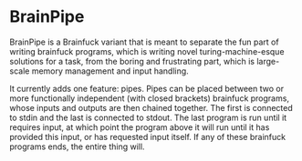 # BrainPipe 
BrainPipe is a Brainfuck variant that is meant to separate the fun part
of writing brainfuck programs, which is writing novel turing-machine-esque
solutions for a task, from the boring and frustrating part, which is 
large-scale memory management and input handling. 

It currently adds one feature: pipes.
Pipes can be placed between two or more functionally independent 
(with closed brackets) brainfuck programs, whose inputs and outputs
are then chained together. The first is connected to stdin and the last
is connected to stdout. The last program is run until it requires input,
at which point the program above it will run until it has provided this input,
or has requested input itself. If any of these brainfuck programs ends, the entire thing will. 
